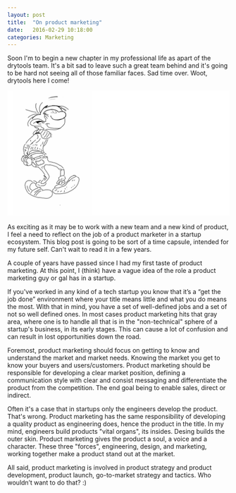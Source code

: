 ```yaml
---
layout: post
title:  "On product marketing"
date:   2016-02-29 10:18:00
categories: Marketing
---
```


Soon I'm to begin a new chapter in my professional life as apart of the drytools team. It's a bit sad to leave such a great team behind and it's going to be hard not seeing all of those familiar faces. Sad time over. Woot, drytools here I come!

![Product Marketing](https://github.com/FilipKmn/filipkmn.github.io/blob/master/assets/images/on-product-marketing/product-marketing.png?raw=true)

As exciting as it may be to work with a new team and a new kind of product, I feel a need to reflect on the job of a product marketer in a startup ecosystem. This blog post is going to be sort of a time capsule, intended for my future self. Can't wait to read it in a few years.

A couple of years have passed since I had my first taste of product marketing. At this point, I (think) have a vague idea of the role a product marketing guy or gal has in a startup.

If you've worked in any kind of a tech startup you know that it’s a “get the job done” environment where your title means little and what you do means the most. With that in mind, you have a set of well-defined jobs and a set of not so well defined ones. In most cases product marketing hits that gray area, where one is to handle all that is in the "non-technical" sphere of a startup's business, in its early stages. This can cause a lot of confusion and can result in lost opportunities down the road.

Foremost, product marketing should focus on getting to know and understand the market and market needs. Knowing the market you get to know your buyers and users/customers. Product marketing should be responsible for developing a clear market position, defining a communication style with clear and consist messaging and differentiate the product from the competition. The end goal being to enable sales, direct or indirect.

Often it's a case that in startups only the engineers develop the product. That's wrong. Product marketing has the same responsibility of developing a quality product as engineering does, hence the product in the title. In my mind, engineers build products "vital organs", its insides. Desing builds the outer skin. Product marketing gives the product a soul, a voice and a character. These three "forces", engineering, design, and marketing, working together make a product stand out at  the market.

All said, product marketing is involved in product strategy and product development, product launch, go-to-market strategy and tactics. Who wouldn’t want to do that? :)
